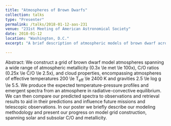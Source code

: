 ```yaml
---
title: "Atmospheres of Brown Dwarfs"
collection: talks
type: "Presenter"
permalink: /talks/2018-01-12-aas-231
venue: "231st Meeting of American Astronomical Society"
date: 2018-01-12
location: "Washington, D.C."
excerpt: "A brief description of atmospheric models of brown dwarf across a grid of metallicities, C/O ratios, and cloud components, in a range of effective temperatures and surface gravities."

---
```

Abstract: We construct a grid of brown dwarf model atmospheres spanning a wide range of atmospheric metallicity (0.3x \le met \le 100x), C/O ratios (0.25x \le C/O \le 2.5x), and cloud properties, encompassing atmospheres of effective temperatures 200 \le T<sub>eff</sub> \le 2400 K and gravities 2.5 \le log g \le 5.5. We produce the expected temperature-pressure profiles and emergent spectra from an atmosphere in radiative-convective equilibrium. We can then compare our predicted spectra to observations and retrieval results to aid in their predictions and influence future missions and telescopic observations. In our poster we briefly describe our modeling methodology and present our progress on model grid construction, spanning solar and subsolar C/O and metallicity.

